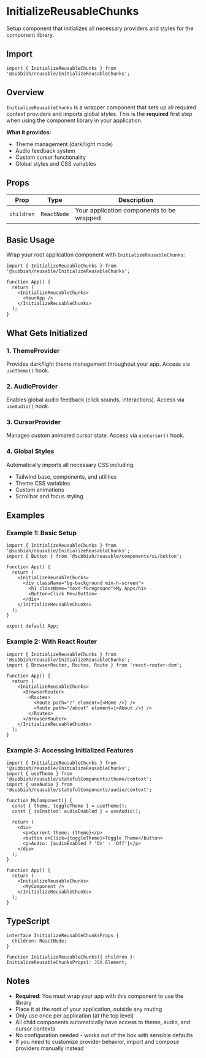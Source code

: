 # InitializeReusableChunks

Setup component that initializes all necessary providers and styles for the component library.

## Import

```tsx
import { InitializeReusableChunks } from '@subbiah/reusable/InitializeReusableChunks';
```

## Overview

`InitializeReusableChunks` is a wrapper component that sets up all required context providers and imports global styles. This is the **required** first step when using the component library in your application.

**What it provides:**

- Theme management (dark/light mode)
- Audio feedback system
- Custom cursor functionality
- Global styles and CSS variables

## Props

| Prop       | Type        | Description                               |
| ---------- | ----------- | ----------------------------------------- |
| `children` | `ReactNode` | Your application components to be wrapped |

## Basic Usage

Wrap your root application component with `InitializeReusableChunks`:

```tsx
import { InitializeReusableChunks } from '@subbiah/reusable/InitializeReusableChunks';

function App() {
  return (
    <InitializeReusableChunks>
      <YourApp />
    </InitializeReusableChunks>
  );
}
```

## What Gets Initialized

### 1. ThemeProvider

Provides dark/light theme management throughout your app. Access via `useTheme()` hook.

### 2. AudioProvider

Enables global audio feedback (click sounds, interactions). Access via `useAudio()` hook.

### 3. CursorProvider

Manages custom animated cursor state. Access via `useCursor()` hook.

### 4. Global Styles

Automatically imports all necessary CSS including:

- Tailwind base, components, and utilities
- Theme CSS variables
- Custom animations
- Scrollbar and focus styling

## Examples

### Example 1: Basic Setup

```tsx
import { InitializeReusableChunks } from '@subbiah/reusable/InitializeReusableChunks';
import { Button } from '@subbiah/reusable/components/ui/button';

function App() {
  return (
    <InitializeReusableChunks>
      <div className="bg-background min-h-screen">
        <h1 className="text-foreground">My App</h1>
        <Button>Click Me</Button>
      </div>
    </InitializeReusableChunks>
  );
}

export default App;
```

### Example 2: With React Router

```tsx
import { InitializeReusableChunks } from '@subbiah/reusable/InitializeReusableChunks';
import { BrowserRouter, Routes, Route } from 'react-router-dom';

function App() {
  return (
    <InitializeReusableChunks>
      <BrowserRouter>
        <Routes>
          <Route path="/" element={<Home />} />
          <Route path="/about" element={<About />} />
        </Routes>
      </BrowserRouter>
    </InitializeReusableChunks>
  );
}
```

### Example 3: Accessing Initialized Features

```tsx
import { InitializeReusableChunks } from '@subbiah/reusable/InitializeReusableChunks';
import { useTheme } from '@subbiah/reusable/statefulComponents/theme/context';
import { useAudio } from '@subbiah/reusable/statefulComponents/audio/context';

function MyComponent() {
  const { theme, toggleTheme } = useTheme();
  const { isEnabled: audioEnabled } = useAudio();

  return (
    <div>
      <p>Current theme: {theme}</p>
      <button onClick={toggleTheme}>Toggle Theme</button>
      <p>Audio: {audioEnabled ? 'On' : 'Off'}</p>
    </div>
  );
}

function App() {
  return (
    <InitializeReusableChunks>
      <MyComponent />
    </InitializeReusableChunks>
  );
}
```

## TypeScript

```tsx
interface InitializeReusableChunksProps {
  children: ReactNode;
}

function InitializeReusableChunks({ children }: InitializeReusableChunksProps): JSX.Element;
```

## Notes

- **Required**: You must wrap your app with this component to use the library
- Place it at the root of your application, outside any routing
- Only use once per application (at the top level)
- All child components automatically have access to theme, audio, and cursor contexts
- No configuration needed - works out of the box with sensible defaults
- If you need to customize provider behavior, import and compose providers manually instead
